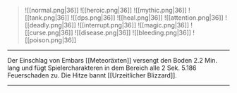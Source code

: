 > ![[normal.png|36]] ![[heroic.png|36]] ![[mythic.png|36]]
> ![[tank.png|36]] ![[dps.png|36]] ![[heal.png|36]]
> ![[attention.png|36]] ![[deadly.png|36]] ![[interrupt.png|36]]
> ![[magic.png|36]] ![[curse.png|36]] ![[disease.png|36]] ![[bleeding.png|36]] ![[poison.png|36]] 

***
Der Einschlag von Embars [[Meteoräxten]] versengt den Boden 2.2 Min. lang und fügt Spielercharakteren in dem Bereich alle 2 Sek. 5.186 Feuerschaden zu. Die Hitze bannt [[Urzeitlicher Blizzard]].



***